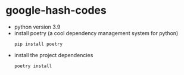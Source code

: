 # google-hash-codes

- python version 3.9
- install poetry (a cool dependency management system for python)
    ```
    pip install poetry
    ```
- install the project dependencies
    ```
    poetry install
    ```
